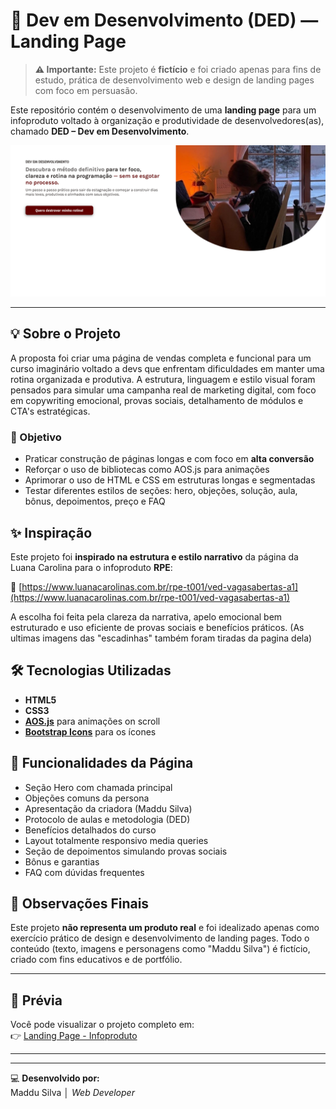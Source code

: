 # 🚀 Dev em Desenvolvimento (DED) — Landing Page

> **⚠️ Importante:** Este projeto é **fictício** e foi criado apenas para fins de estudo, prática de desenvolvimento web e design de landing pages com foco em persuasão.

Este repositório contém o desenvolvimento de uma **landing page** para um infoproduto voltado à organização e produtividade de desenvolvedores(as), chamado **DED – Dev em Desenvolvimento**.


![Capa do Projeto](img/capa-infoproduto.png)

---

## 💡 Sobre o Projeto

A proposta foi criar uma página de vendas completa e funcional para um curso imaginário voltado a devs que enfrentam dificuldades em manter uma rotina organizada e produtiva. A estrutura, linguagem e estilo visual foram pensados para simular uma campanha real de marketing digital, com foco em copywriting emocional, provas sociais, detalhamento de módulos e CTA's estratégicas.

### 🎯 Objetivo

- Praticar construção de páginas longas e com foco em **alta conversão**
- Reforçar o uso de bibliotecas como AOS.js para animações
- Aprimorar o uso de HTML e CSS em estruturas longas e segmentadas
- Testar diferentes estilos de seções: hero, objeções, solução, aula, bônus, depoimentos, preço e FAQ

## ✨ Inspiração

Este projeto foi **inspirado na estrutura e estilo narrativo** da página da Luana Carolina para o infoproduto **RPE**:

🔗 [https://www.luanacarolinas.com.br/rpe-t001/ved-vagasabertas-a1](https://www.luanacarolinas.com.br/rpe-t001/ved-vagasabertas-a1)

A escolha foi feita pela clareza da narrativa, apelo emocional bem estruturado e uso eficiente de provas sociais e benefícios práticos.
(As ultimas imagens das "escadinhas" também foram tiradas da pagina dela)

## 🛠️ Tecnologias Utilizadas

- **HTML5**  
- **CSS3**  
- **[AOS.js](https://michalsnik.github.io/aos/)** para animações on scroll  
- **[Bootstrap Icons](https://icons.getbootstrap.com/)** para os ícones

## 📸 Funcionalidades da Página

- Seção Hero com chamada principal
- Objeções comuns da persona
- Apresentação da criadora (Maddu Silva)
- Protocolo de aulas e metodologia (DED)
- Benefícios detalhados do curso
- Layout totalmente responsivo media queries
- Seção de depoimentos simulando provas sociais
- Bônus e garantias
- FAQ com dúvidas frequentes

## 📎 Observações Finais

Este projeto **não representa um produto real** e foi idealizado apenas como exercício prático de design e desenvolvimento de landing pages. Todo o conteúdo (texto, imagens e personagens como "Maddu Silva") é fictício, criado com fins educativos e de portfólio.

---
## 📸 Prévia

Você pode visualizar o projeto completo em:  
👉 [Landing Page - Infoproduto](https://landing-page-infoproduto-fh45.vercel.app/)

---
---

💻 **Desenvolvido por:**  
Maddu Silva │ *Web Developer*
